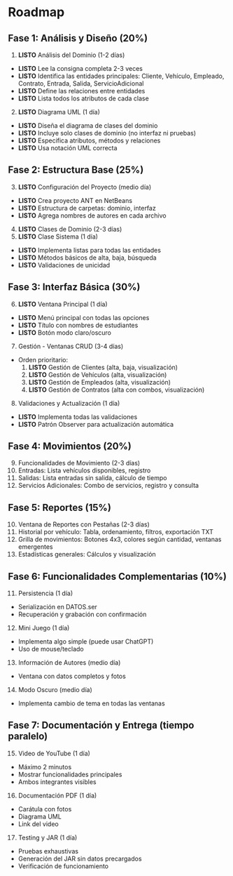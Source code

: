 # Roadmap

## Fase 1: Análisis y Diseño (20%)
1. **LISTO** Análisis del Dominio (1-2 días)
  - **LISTO** Lee la consigna completa 2-3 veces
  - **LISTO** Identifica las entidades principales: Cliente, Vehículo, Empleado, Contrato, Entrada, Salida, ServicioAdicional
  - **LISTO** Define las relaciones entre entidades
  - **LISTO** Lista todos los atributos de cada clase
2. **LISTO** Diagrama UML (1 día)
  - **LISTO** Diseña el diagrama de clases del dominio
  - **LISTO** Incluye solo clases de dominio (no interfaz ni pruebas)
  - **LISTO** Especifica atributos, métodos y relaciones
  - **LISTO** Usa notación UML correcta

## Fase 2: Estructura Base (25%)
3. **LISTO** Configuración del Proyecto (medio día)
  - **LISTO** Crea proyecto ANT en NetBeans
  - **LISTO** Estructura de carpetas: dominio, interfaz
  - **LISTO** Agrega nombres de autores en cada archivo
4. **LISTO** Clases de Dominio (2-3 días)
5. **LISTO** Clase Sistema (1 día)
  - **LISTO** Implementa listas para todas las entidades
  - **LISTO** Métodos básicos de alta, baja, búsqueda
  - **LISTO** Validaciones de unicidad

## Fase 3: Interfaz Básica (30%)
6. **LISTO** Ventana Principal (1 día)
  - **LISTO** Menú principal con todas las opciones
  - **LISTO** Título con nombres de estudiantes
  - **LISTO** Botón modo claro/oscuro
7. Gestión - Ventanas CRUD (3-4 días)
  - Orden prioritario:
    1. **LISTO** Gestión de Clientes (alta, baja, visualización)
    2. **LISTO** Gestión de Vehículos (alta, visualización)
    3. **LISTO** Gestión de Empleados (alta, visualización)
    4. **LISTO** Gestión de Contratos (alta con combos, visualización)
8. Validaciones y Actualización (1 día)
  - **LISTO** Implementa todas las validaciones
  - **LISTO** Patrón Observer para actualización automática

## Fase 4: Movimientos (20%)
9. Funcionalidades de Movimiento (2-3 días)
  1. Entradas: Lista vehículos disponibles, registro
  2. Salidas: Lista entradas sin salida, cálculo de tiempo
  3. Servicios Adicionales: Combo de servicios, registro y consulta

## Fase 5: Reportes (15%)
10. Ventana de Reportes con Pestañas (2-3 días)
  1. Historial por vehículo: Tabla, ordenamiento, filtros, exportación TXT
  2. Grilla de movimientos: Botones 4x3, colores según cantidad, ventanas emergentes
  3. Estadísticas generales: Cálculos y visualización

## Fase 6: Funcionalidades Complementarias (10%)
11. Persistencia (1 día)
  - Serialización en DATOS.ser
  - Recuperación y grabación con confirmación
12. Mini Juego (1 día)
  - Implementa algo simple (puede usar ChatGPT)
  - Uso de mouse/teclado
13. Información de Autores (medio día)
  - Ventana con datos completos y fotos
14. Modo Oscuro (medio día)
  - Implementa cambio de tema en todas las ventanas

## Fase 7: Documentación y Entrega (tiempo paralelo)
15. Video de YouTube (1 día)
  - Máximo 2 minutos
  - Mostrar funcionalidades principales
  - Ambos integrantes visibles
16. Documentación PDF (1 día)
  - Carátula con fotos
  - Diagrama UML
  - Link del video
17. Testing y JAR (1 día)
  - Pruebas exhaustivas
  - Generación del JAR sin datos precargados
  - Verificación de funcionamiento
